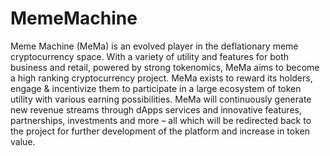 # MemeMachine
Meme Machine (MeMa) is an evolved player in the deflationary meme cryptocurrency space.  With a variety of utility and features for both business and retail, powered by strong tokenomics, MeMa aims to become a high ranking cryptocurrency project.  MeMa exists to reward its holders, engage &amp; incentivize them to participate in a large ecosystem of token utility with various earning possibilities.   MeMa will continuously generate new revenue streams through dApps services and innovative features, partnerships, investments and more – all which will be redirected back to the project for further development of the platform and increase in token value.
